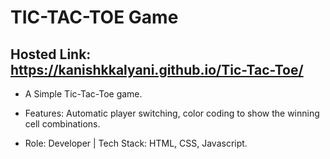 # TIC-TAC-TOE Game

## Hosted Link: https://kanishkkalyani.github.io/Tic-Tac-Toe/

- A Simple Tic-Tac-Toe game.

- Features: Automatic player switching, color coding to show the winning cell combinations.

- Role: Developer | Tech Stack: HTML, CSS, Javascript.
